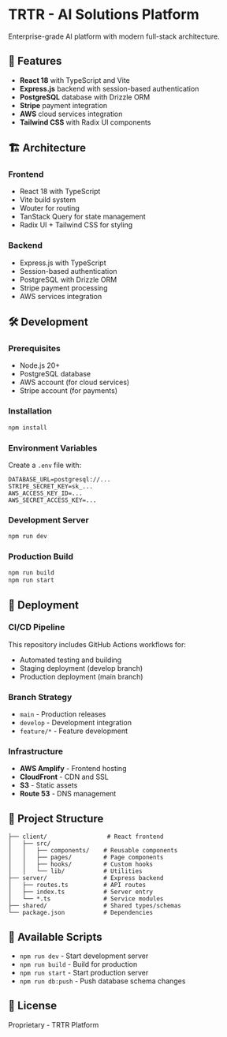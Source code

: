 # TRTR - AI Solutions Platform

Enterprise-grade AI platform with modern full-stack architecture.

## 🚀 Features

- **React 18** with TypeScript and Vite
- **Express.js** backend with session-based authentication
- **PostgreSQL** database with Drizzle ORM
- **Stripe** payment integration
- **AWS** cloud services integration
- **Tailwind CSS** with Radix UI components

## 🏗️ Architecture

### Frontend
- React 18 with TypeScript
- Vite build system
- Wouter for routing
- TanStack Query for state management
- Radix UI + Tailwind CSS for styling

### Backend
- Express.js with TypeScript
- Session-based authentication
- PostgreSQL with Drizzle ORM
- Stripe payment processing
- AWS services integration

## 🛠️ Development

### Prerequisites
- Node.js 20+
- PostgreSQL database
- AWS account (for cloud services)
- Stripe account (for payments)

### Installation
```bash
npm install
```

### Environment Variables
Create a `.env` file with:
```
DATABASE_URL=postgresql://...
STRIPE_SECRET_KEY=sk_...
AWS_ACCESS_KEY_ID=...
AWS_SECRET_ACCESS_KEY=...
```

### Development Server
```bash
npm run dev
```

### Production Build
```bash
npm run build
npm run start
```

## 🚀 Deployment

### CI/CD Pipeline
This repository includes GitHub Actions workflows for:
- Automated testing and building
- Staging deployment (develop branch)
- Production deployment (main branch)

### Branch Strategy
- `main` - Production releases
- `develop` - Development integration
- `feature/*` - Feature development

### Infrastructure
- **AWS Amplify** - Frontend hosting
- **CloudFront** - CDN and SSL
- **S3** - Static assets
- **Route 53** - DNS management

## 📁 Project Structure

```
├── client/                 # React frontend
│   ├── src/
│   │   ├── components/    # Reusable components
│   │   ├── pages/         # Page components
│   │   ├── hooks/         # Custom hooks
│   │   └── lib/           # Utilities
├── server/                # Express backend
│   ├── routes.ts          # API routes
│   ├── index.ts           # Server entry
│   └── *.ts               # Service modules
├── shared/                # Shared types/schemas
└── package.json           # Dependencies
```

## 🔧 Available Scripts

- `npm run dev` - Start development server
- `npm run build` - Build for production
- `npm run start` - Start production server
- `npm run db:push` - Push database schema changes

## 📝 License

Proprietary - TRTR Platform